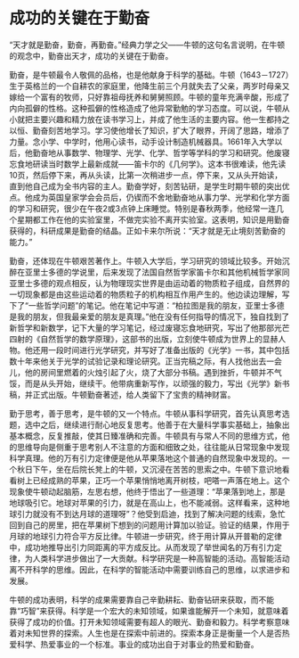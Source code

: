 # 成功的关键在于勤奋

“天才就是勤奋，勤奋，再勤奋。”经典力学之父——牛顿的这句名言说明，在牛顿的观念中，勤奋出天才，成功的关键在于勤奋。 

勤奋，是牛顿最令人敬佩的品格，也是他献身于科学的基础。牛顿（1643－1727）生于英格兰的一个自耕农的家庭里，他降生前三个月就失去了父亲，两岁时母亲又嫁给一个富有的牧师，只好靠祖母抚养和舅舅照顾。牛顿的童年充满辛酸，形成了内向孤僻的性格。这种孤僻的性格造成了他异常勤勉的学习态度。可以说，牛顿从小就把主要兴趣和精力放在读书学习上，并成了他生活的主要内容。他一生都持之以恒、勤奋刻苦地学习。学习使他增长了知识，扩大了眼界，开阔了思路，增添了力量。念小学、中学时，他用心读书，动手设计制造机械器具。1661年入大学以后，他勤奋地从事数学、物理学、光学、化学、哲学等学科的学习和研究。他废寝忘食地研读当时数学上最新成就——笛卡尔的《几何学》。这本书很难读，他先读10页，然后停下来，再从头读，比第一次稍进步一点，停下来，又从头开始读，直到他自己成为全书内容的主人。勤奋学好，刻苦钻研，是学生时期牛顿的突出优点。他成为英国皇家学会会员后，仍锲而不舍地勤奋地从事力学、光学和化学方面的学习和研究，很少在午夜2或3点钟上床睡觉。特别是春秋两季，他经常一连几个星期都工作在他的实验室里，不做完实验不离开实验室。这表明，知识是用勤奋获得的，科研成果是勤奋的结晶。正如卡来尔所说：“天才就是无止境刻苦勤奋的能力。” 

勤奋，还体现在牛顿艰苦著作上。牛顿入大学后，学习研究的领域比较多。开始沉醉在亚里士多德的学说里，后来发现了法国自然哲学家笛卡尔和其他机械哲学家同亚里士多德的观点相反，认为物理现实世界是由运动着的物质粒子组成，自然界的一切现象都是由这些运动着的物质粒子的机构相互作用产生的。他边读边理解，写下了“一些哲学问题”的笔记。他在笔记中写道：“柏拉图是我的朋友，亚里士多德是我的朋友，但我最亲爱的朋友是真理。”他在没有任何指导的情况下，独自找到了新哲学和新数学，记下大量的学习笔记，经过废寝忘食地研究，写出了他那部光芒四射的《自然哲学的数学原理》，这部书的出版，立刻使牛顿成为世界上的显赫人物。他还用一段时间进行光学研究，并写好了准备出版的《光学》一书，其中包括数十年来他关于光学的试验记录和理论研究。正当完稿之际，有人找他出去一会儿，他的房间里燃着的火烛引起了火，烧了大部分书稿。遇到挫折，牛顿并不气馁，而是从头开始，继续干。他带病重新写作，以顽强的毅力，写出《光学》新书稿，并正式出版。牛顿勤奋著述，给人类留下了宝贵的精神财富。 

勤于思考，善于思考，是牛顿的又一个特点。牛顿从事科学研究，首先认真思考选题，选中之后，继续进行耐心地反复思考。他善于在大量科学事实基础上，抽象出基本概念，反复推敲，使其日臻准确和完善。牛顿具有与常人不同的思维方式，他的思维导向是侧重于思考别人不注意的方面和细致之处，往往能从日常现象中发现科学真理。他的万有引力定律便是他从苹果落地这个普通的自然现象中发现的。一个秋日下午，坐在后院长凳上的牛顿，又沉浸在苦苦的思索之中。牛顿下意识地看看树上已经成熟的苹果，正巧一个苹果悄悄地离开树枝，吧嗒一声落在地上。这个现象使牛顿动起脑筋，左思右想，他终于悟出了一些道理：“苹果落到地上，那是地球吸引它。地球对苹果的引力，就是在高山上，也不能减弱。这样看来，这种地球引力就没有不到达月球的道理呀”？他受到启迪，找到了解决问题的线索，急忙回到自己的房里，把在苹果树下想到的问题用计算加以验证。验证的结果，作用于月球的地球引力符合平方反比律。牛顿进一步研究，终于用计算从开普勒的定律中，成功地推导出引力同距离的平方成反比。从而发现了举世闻名的万有引力定律，为人类科学进步做出了一大贡献。科学研究是一种高智能的活动。高智能活动离不开科学的思维。因此，在科学的智能活动中需要训练自己的思维，以求进步和发展。 

牛顿的成功表明，科学的成果需要靠自己辛勤耕耘、勤奋钻研来获取，而不能靠“巧智”来获得。科学是一个宏大的未知领域，如果谁能解开一个未知，就意味着获得了成功的价值。打开未知领域需要有超人的眼光、勤奋和毅力。科学考察意味着对未知世界的探索。人生也是在探索中前进的。探索本身正是衡量一个人是否热爱科学、热爱事业的一个标准。事业的成功出自于对事业的热爱和勤奋。
 
